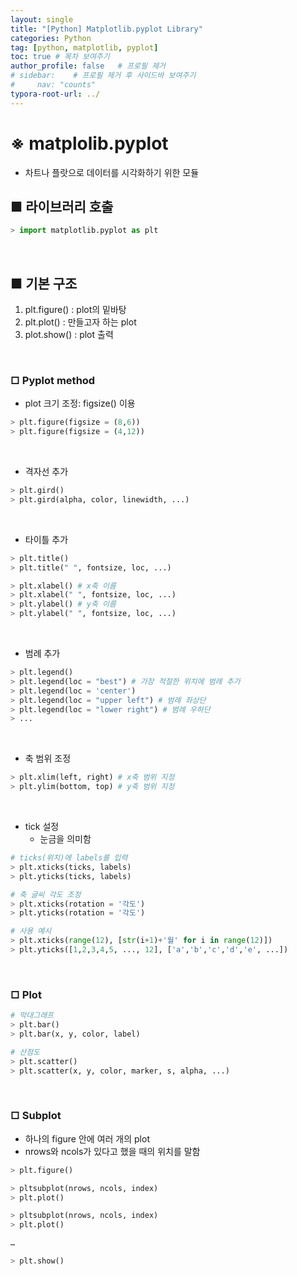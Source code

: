 ```yaml
---
layout: single
title: "[Python] Matplotlib.pyplot Library"
categories: Python
tag: [python, matplotlib, pyplot]
toc: true # 목차 보여주기
author_profile: false   # 프로필 제거
# sidebar:    # 프로필 제거 후 사이드바 보여주기
#     nav: "counts"
typora-root-url: ../
---
```


# **※ matplolib.pyplot**
- 차트나 플랏으로 데이터를 시각화하기 위한 모듈

## ■ 라이브러리 호출

```py
> import matplotlib.pyplot as plt
```

<br>

## ■ 기본 구조
1. plt.figure() : plot의 밑바탕
2. plt.plot() : 만들고자 하는 plot
3. plot.show() : plot 출력

<br>

### □ Pyplot method

- plot 크기 조정: figsize() 이용

```py
> plt.figure(figsize = (8,6))
> plt.figure(figsize = (4,12))
```

<br>

- 격자선 추가

```py
> plt.gird()
> plt.gird(alpha, color, linewidth, ...)
```

<br>

- 타이틀 추가

```py
> plt.title()
> plt.title(" ", fontsize, loc, ...)

> plt.xlabel() # x축 이름
> plt.xlabel(" ", fontsize, loc, ...)
> plt.ylabel() # y축 이름
> plt.ylabel(" ", fontsize, loc, ...)
```

<br>

- 범례 추가

```py
> plt.legend()
> plt.legend(loc = "best") # 가장 적절한 위치에 범례 추가
> plt.legend(loc = 'center')
> plt.legend(loc = "upper left") # 범례 좌상단
> plt.legend(loc = "lower right") # 범례 우하단
> ...
```

<br>

- 축 범위 조정

```py
> plt.xlim(left, right) # x축 범위 지정
> plt.ylim(bottom, top) # y축 범위 지정
```

<br>

- tick 설정
  - 눈금을 의미함

```py
# ticks(위치)에 labels를 입력
> plt.xticks(ticks, labels)
> plt.yticks(ticks, labels)

# 축 글씨 각도 조정
> plt.xticks(rotation = '각도')
> plt.yticks(rotation = '각도')
```

```py
# 사용 예시
> plt.xticks(range(12), [str(i+1)+'월' for i in range(12)])
> plt.yticks([1,2,3,4,5, ..., 12], ['a','b','c','d','e', ...])
```

<br>

### □ Plot

```py
# 막대그래프
> plt.bar()
> plt.bar(x, y, color, label)
```

```py
# 산점도
> plt.scatter()
> plt.scatter(x, y, color, marker, s, alpha, ...)
```

<br>

### □ Subplot
- 하나의 figure 안에 여러 개의 plot
- nrows와 ncols가 있다고 했을 때의 위치를 말함

```py
> plt.figure()

> pltsubplot(nrows, ncols, index)
> plt.plot()

> pltsubplot(nrows, ncols, index)
> plt.plot()

…

> plt.show()
```